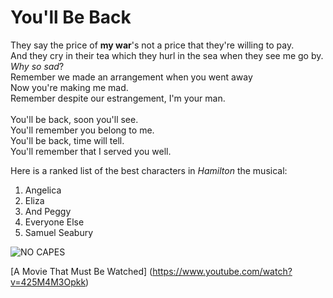 # You'll Be Back

They say the price of **my war**'s not a price that they're willing to pay.\
And they cry in their tea which they hurl in the sea when they see me go by.\
_Why so sad_?\
Remember we made an arrangement when you went away\
Now you're making me mad.\
Remember despite our estrangement, I'm your man.\
\
You'll be back, soon you'll see.\
You'll remember you belong to me.\
You'll be back, time will tell.\
You'll remember that I served you well.

Here is a ranked list of the best characters in *Hamilton* the musical:
1. Angelica
1. Eliza
1. And Peggy
1. Everyone Else
1. Samuel Seabury

![NO CAPES](https://s.aolcdn.com/dims-shared/dims3/GLOB/crop/1028x542+30+0/resize/900x474!/format/jpg/quality/85/https://s.aolcdn.com/hss/storage/midas/1696c32fcbe242899fa10996dadc6065/205479971/incredibles-edna-mode-retrospective-still.JPG)

[A Movie That Must Be Watched] (https://www.youtube.com/watch?v=425M4M3Opkk)
